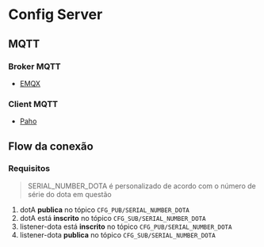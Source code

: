 # Config Server

## MQTT

### Broker MQTT

- [EMQX](https://www.emqx.com/en)

### Client MQTT

- [Paho](https://www.eclipse.org/paho/)

## Flow da conexão

### Requisitos

> SERIAL_NUMBER_DOTA é personalizado de acordo com o número de série do dota em questão

1. dotA **publica** no tópico `CFG_PUB/SERIAL_NUMBER_DOTA`
2. dotA está **inscrito** no tópico `CFG_SUB/SERIAL_NUMBER_DOTA`
3. listener-dota está **inscrito** no tópico `CFG_PUB/SERIAL_NUMBER_DOTA`
4. listener-dota **publica** no tópico `CFG_SUB/SERIAL_NUMBER_DOTA`

### 

<!--stackedit_data:
eyJoaXN0b3J5IjpbMTM1NzU0OTM1MSwtNTcxMTgwNDQzXX0=
-->